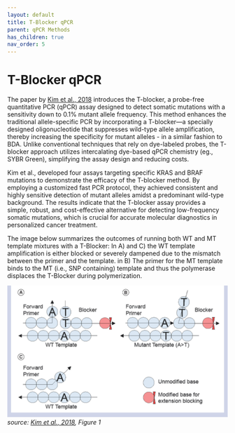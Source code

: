 ```yaml
---
layout: default
title: T-Blocker qPCR
parent: qPCR Methods
has_children: true
nav_order: 5
---
```


# T-Blocker qPCR

The paper by [Kim et al., 2018](https://www.tandfonline.com/doi/full/10.2144/btn-2018-0111) introduces the T-blocker, a probe-free quantitative PCR (qPCR) assay designed to detect somatic mutations with a sensitivity down to 0.1% mutant allele frequency. This method enhances the traditional allele-specific PCR by incorporating a T-blocker—a specially designed oligonucleotide that suppresses wild-type allele amplification, thereby increasing the specificity for mutant alleles - in a similar fashion to BDA. Unlike conventional techniques that rely on dye-labeled probes, the T-blocker approach utilizes intercalating dye-based qPCR chemistry (eg., SYBR Green), simplifying the assay design and reducing costs.

Kim et al., developed four assays targeting specific KRAS and BRAF mutations to demonstrate the efficacy of the T-blocker method. By employing a customized fast PCR protocol, they achieved consistent and highly sensitive detection of mutant alleles amidst a predominant wild-type background. The results indicate that the T-blocker assay provides a simple, robust, and cost-effective alternative for detecting low-frequency somatic mutations, which is crucial for accurate molecular diagnostics in personalized cancer treatment.

The image below summarizes the outcomes of running both WT and MT template mixtures with a T-Blocker: In A) and C) the WT template amplification is either blocked or severely dampened due to the mismatch between the primer and the template. in B) The primer for the MT template binds to the MT (i.e., SNP containing) template and thus the polymerase displaces the T-Blocker during polymerization.

![T-blocker.jpg](T-blocker%20qPCR/Tblocker.jpg)
*source: [Kim et al., 2018](https://www.tandfonline.com/doi/full/10.2144/btn-2018-0111), Figure 1*
